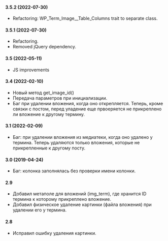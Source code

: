 

#### 3.5.2 (2022-07-30)
- Refactoring: WP_Term_Image__Table_Columns trait to separate class.

#### 3.5.1 (2022-07-30)
- Refactoring.
- Removed jQuery dependency.

#### 3.5 (2022-05-11)
- JS improvements 

#### 3.4 (2022-02-10)
- Новый метод get_image_id()
- Передача параметров при инициализации.
- Баг при удалении вложения, когда оно открепляется. Теперь, кроме связки с постом, перед уладение еще првоеряется не прикреплено ли вложение к другому термину.

#### 3.1 (2022-02-09)
- Баг: при удалении вложения из медиатеки, когда оно удалено у термина. Теперь удаляются только вложения, которые не прикрепленные к другому посту.

#### 3.0 (2019-04-24)
- Баг: колонка заполнялась без проверки имени колонки.

#### 2.9
- Добавил метаполе для вложений (img_term), где хранится ID термина к которому прикреплено вложение.
- Добавил физическое удаление картинки (файла вложения) при удалении его у термина.

#### 2.8 
- Исправил ошибку удаления картинки.